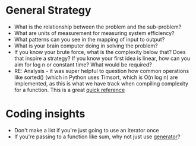 # General Strategy
* What is the relationship between the problem and the sub-problem?
* What are units of measurement for measuring system efficiency?
* What patterns can you see in the mapping of input to output?
* What is your brain computer doing in solving the problem?
* If you know your brute force, what is the complexity below that? Does that
inspire a strategy? If you know your first idea is linear, how can you aim for
log n or constant time? What would be required?
* RE: Analysis - it was super helpful to question how common operations like sorted()
(which in Python uses Timsort, which is O(n log n) are implemented, as this
is what we have track when compiling complexity for a function. This is a great 
[quick reference](https://bradfieldcs.com/algos/analysis/performance-of-python-types/)

# Coding insights

* Don't make a list if you're just going to use an iterator once
* If you're passing to a function like sum, why not just use [generator](http://book.pythontips.com/en/latest/generators.html)?
